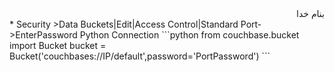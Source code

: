 <div dir="rtl">بنام خدا</div>
* Security
    >Data Buckets|Edit|Access Control|Standard Port->EnterPassword
    Python Connection
    ```python
    from couchbase.bucket import Bucket
    bucket = Bucket('couchbases://IP/default',password='PortPassword')
    ```



<div dir="rtl"></div>
<div dir="rtl"></div>
<div dir="rtl"></div>
<div dir="rtl"></div>
<div dir="rtl"></div>
<div dir="rtl"></div>
<div dir="rtl"></div>



